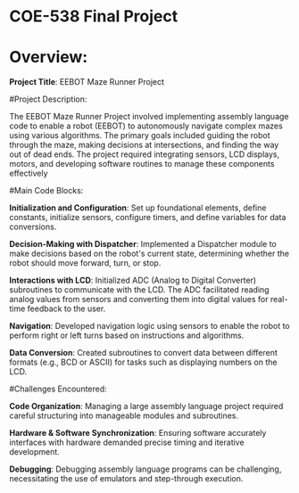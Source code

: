 # COE-538 Final Project

# Overview:
**Project Title**: EEBOT Maze Runner Project

#Project Description: 

The EEBOT Maze Runner Project involved implementing assembly language code to enable a robot (EEBOT) to autonomously navigate complex mazes using various algorithms. The primary goals included guiding the robot through the maze, making decisions at intersections, and finding the way out of dead ends. The project required integrating sensors, LCD displays, motors, and developing software routines to manage these components effectively

#Main Code Blocks: 

**Initialization and Configuration**: Set up foundational elements, define constants, initialize sensors, configure timers, and define variables for data conversions.

**Decision-Making with Dispatcher**: Implemented a Dispatcher module to make decisions based on the robot's current state, determining whether the robot should move forward, turn, or stop.

**Interactions with LCD**: Initialized ADC (Analog to Digital Converter) subroutines to communicate with the LCD. The ADC facilitated reading analog values from sensors and converting them into digital values for real-time feedback to the user.

**Navigation**: Developed navigation logic using sensors to enable the robot to perform right or left turns based on instructions and algorithms.

**Data Conversion**: Created subroutines to convert data between different formats (e.g., BCD or ASCII) for tasks such as displaying numbers on the LCD.

#Challenges Encountered: 

**Code Organization**: Managing a large assembly language project required careful structuring into manageable modules and subroutines.

**Hardware & Software Synchronization**: Ensuring software accurately interfaces with hardware demanded precise timing and iterative development.

**Debugging**: Debugging assembly language programs can be challenging, necessitating the use of emulators and step-through execution.


